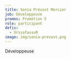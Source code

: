 ```yaml
---
title: Sonia Prévost Mercier
job: Développeuse
promos: Promotion 5
role: participant
defis:
  - UrssafassuR
image: img/sonia-prevost.png
---
```

Développeuse
